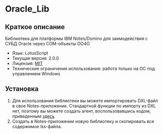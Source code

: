 # Oracle_Lib

## Краткое описание
Библиотека для платформы IBM Notes/Domino для заимодействия с СУБД Oracle через COM-объекты OO4O
* Язык: LotusScript
* Текущая версия: 2.0.0
* Лицензия: [MIT](https://opensource.org/licenses/MIT)
* Технические ограничения использования: работа только на ОС под управлением Windows

## Установка
1. Для использования библиотеки вы можете импортировать DXL-файл в свое Notes-приложение. Стандартной функции по импорту из DXL нет, поэтому вы можете создать агент, воспользовавшись кодом, приведенным [здесь](http://www-10.lotus.com/ldd/bpmpblog.nsf/dx/the-missing-dxl-import-menu-option?opendocument&comments)
2. Создать в Notes-приложении новую библиотеку и скопировать все содержимое lss-файла.